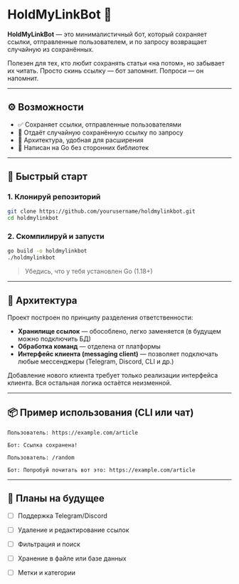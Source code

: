 # HoldMyLinkBot 🔗

**HoldMyLinkBot** — это минималистичный бот, который сохраняет ссылки, отправленные пользователем, и по запросу возвращает случайную из сохранённых.

Полезен для тех, кто любит сохранять статьи «на потом», но забывает их читать. Просто скинь ссылку — бот запомнит. Попроси — он напомнит.

---

## ⚙️ Возможности

- ✅ Сохраняет ссылки, отправленные пользователями
- 🎲 Отдаёт случайную сохранённую ссылку по запросу
- 🧱 Архитектура, удобная для расширения
- 🧼 Написан на Go без сторонних библиотек

---

## 🚀 Быстрый старт

### 1. Клонируй репозиторий
```bash
git clone https://github.com/yourusername/holdmylinkbot.git
cd holdmylinkbot
````

### 2. Скомпилируй и запусти

```bash
go build -o holdmylinkbot
./holdmylinkbot
```

> Убедись, что у тебя установлен Go (1.18+)

---

## 🧩 Архитектура

Проект построен по принципу разделения ответственности:

* **Хранилище ссылок** — обособлено, легко заменяется (в будущем можно подключить БД)
* **Обработка команд** — отделена от платформы
* **Интерфейс клиента (messaging client)** — позволяет подключать любые мессенджеры (Telegram, Discord, CLI и др.)

Добавление нового клиента требует только реализации интерфейса клиента. Вся остальная логика остаётся неизменной.

---

## 📦 Пример использования (CLI или чат)

```text
Пользователь: https://example.com/article

Бот: Ссылка сохранена!

Пользователь: /random

Бот: Попробуй почитать вот это: https://example.com/article
```

---

## 🔮 Планы на будущее

* [ ] Поддержка Telegram/Discord
* [ ] Удаление и редактирование ссылок
* [ ] Фильтрация и поиск
* [ ] Хранение в файле или базе данных
* [ ] Метки и категории


